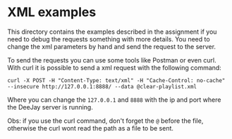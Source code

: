# XML examples

This directory contains the examples described in the assignment if
you need to debug the requests something with more details. You need
to change the xml parameters by hand and send the request to the
server.

To send the requests you can use some tools like Postman or even
curl. With curl it is possible to send a xml request with the
following command:

```
curl -X POST -H "Content-Type: text/xml" -H "Cache-Control: no-cache" --insecure http://127.0.0.1:8888/ --data @clear-playlist.xml
```

Where you can change the `127.0.0.1` and `8888` with the ip and port
where the DeeJay server is running.

Obs: if you use the curl command, don't forget the `@` before the
file, otherwise the curl wont read the path as a file to be sent.
